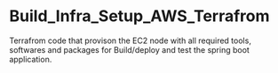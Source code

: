 # Build_Infra_Setup_AWS_Terrafrom

Terrafrom code that provison the EC2 node with all required tools, softwares and packages for Build/deploy and test the spring boot application.
